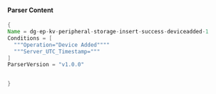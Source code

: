#### Parser Content
```Java
{
Name = dg-ep-kv-peripheral-storage-insert-success-deviceadded-1
Conditions = [
  """Operation="Device Added""""
  """Server_UTC_Timestamp="""
]
ParserVersion = "v1.0.0"


}
```